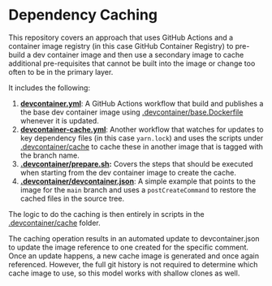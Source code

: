 # Dependency Caching

This repository covers an approach that uses GitHub Actions and a container image registry (in this case GitHub Container Registry) to pre-build a dev container image and then use a secondary image to cache additional pre-requisites that cannot be built into the image or change too often to be in the primary layer.

It includes the following:

1. **[devcontainer.yml](.github/workflows/devcontainer.yml)**: A GitHub Actions workflow that build and publishes a the base dev container image using [.devcontainer/base.Dockerfile](.devcontainer/base.Dockerfile) whenever it is updated.
2. **[devcontainer-cache.yml](.github/workflows/devcontainer-cache.yml)**: Another workflow that watches for updates to key dependency files (in this case `yarn.lock`) and uses the scripts under [.devcontainer/cache](.devcontainer/cache) to cache these in another image that is tagged with the branch name.
3. **[.devcontainer/prepare.sh](.devcontainer/prepare.sh):** Covers the steps that should be executed when starting from the dev container image to create the cache.
4. **[.devcontainer/devcontainer.json](.devcontainer/devcontainer.json)**: A simple example that points to the image for the `main` branch and uses a `postCreateCommand` to restore the cached files in the source tree.

The logic to do the caching is then entirely in scripts in the [.devcontainer/cache](.devcontainer/cache) folder.

The caching operation results in an automated update to devcontainer.json to update the image reference to one created for the specific comment. Once an update happens, a new cache image is generated and once again referenced. However, the full git history is not required to determine which cache image to use, so this model works with shallow clones as well.
